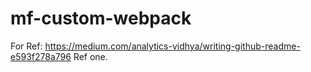 # mf-custom-webpack

For Ref: https://medium.com/analytics-vidhya/writing-github-readme-e593f278a796
Ref one.
